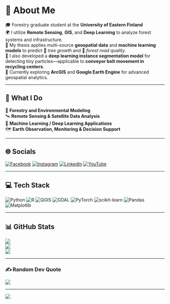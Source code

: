 # 💫 About Me
🎓 Forestry graduate student at the **University of Eastern Finland**  
🌍 I utilize **Remote Sensing**, **GIS**, and **Deep Learning** to analyze forest systems and infrastructure.  
📘 My thesis applies multi-source **geospatial data** and **machine learning models** to predict 🌳 *tree growth* and 🚧 *forest road quality*.  
🧠 I also developed a **deep learning instance segmentation model** for detecting tiny particles—applicable to **conveyor belt movement in recycling centers**.  
🧭 Currently exploring **ArcGIS** and **Google Earth Engine** for advanced geospatial analytics.  

---

## 🚀 What I Do
🌱 **Forestry and Environmental Modeling**  
🛰️ **Remote Sensing & Satellite Data Analysis**  
🤖 **Machine Learning / Deep Learning Applications**  
🗺️ **Earth Observation, Monitoring & Decision Support**

---

## 🌐 Socials
[![Facebook](https://img.shields.io/badge/Facebook-%231877F2.svg?logo=Facebook&logoColor=white)](https://www.facebook.com/tim.casanda.gibson.18041/)
[![Instagram](https://img.shields.io/badge/Instagram-%23E4405F.svg?logo=Instagram&logoColor=white)](https://www.instagram.com/casanda_/)
[![LinkedIn](https://img.shields.io/badge/LinkedIn-%230077B5.svg?logo=linkedin&logoColor=white)](https://www.linkedin.com/in/tim-casanda-gibson-337b3872/)
[![YouTube](https://img.shields.io/badge/YouTube-%23FF0000.svg?logo=YouTube&logoColor=white)](https://www.youtube.com/@casanda00)

---

## 💻 Tech Stack
![Python](https://img.shields.io/badge/python-3670A0?style=for-the-badge&logo=python&logoColor=ffdd54)
![R](https://img.shields.io/badge/R-%23276DC3.svg?style=for-the-badge&logo=r&logoColor=white)
![QGIS](https://img.shields.io/badge/QGIS-589632?style=for-the-badge&logo=qgis&logoColor=white)
![GDAL](https://img.shields.io/badge/GDAL-FF6F00?style=for-the-badge&logoColor=white)
![PyTorch](https://img.shields.io/badge/PyTorch-%23EE4C2C.svg?style=for-the-badge&logo=PyTorch&logoColor=white)
![scikit-learn](https://img.shields.io/badge/scikit--learn-%23F7931E.svg?style=for-the-badge&logo=scikit-learn&logoColor=white)
![Pandas](https://img.shields.io/badge/pandas-%23150458.svg?style=for-the-badge&logo=pandas&logoColor=white)
![Matplotlib](https://img.shields.io/badge/Matplotlib-%23ffffff.svg?style=for-the-badge&logo=Matplotlib&logoColor=black)

---

## 📊 GitHub Stats
![](https://github-readme-stats.vercel.app/api?username=casanda00&theme=dark&hide_border=false&include_all_commits=false&count_private=false)  
![](https://nirzak-streak-stats.vercel.app/?user=casanda00&theme=dark&hide_border=false)  
![](https://github-readme-stats.vercel.app/api/top-langs/?username=casanda00&theme=dark&hide_border=false&include_all_commits=false&count_private=false&layout=compact)

---

### ✍️ Random Dev Quote
![](https://quotes-github-readme.vercel.app/api?type=horizontal&theme=radical)

---

[![](https://visitcount.itsvg.in/api?id=casanda00&icon=0&color=0)](https://visitcount.itsvg.in)

<!-- Proudly created with GPRM (https://gprm.itsvg.in) -->
